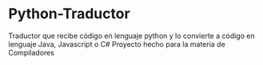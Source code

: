 # Python-Traductor
Traductor que recibe código en lenguaje python y lo convierte a código en lenguaje Java, Javascript o C#
Proyecto hecho para la materia de Compiladores
